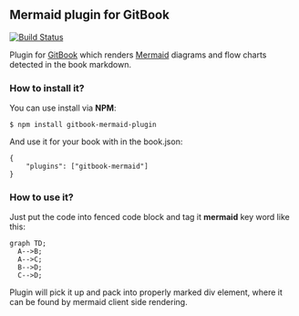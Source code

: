 ## Mermaid plugin for GitBook 
[![Build Status](https://travis-ci.org/JozoVilcek/gitbook-mermaid-plugin.svg?branch=master)](https://travis-ci.org/JozoVilcek/gitbook-mermaid-plugin)

Plugin for [GitBook](https://github.com/GitbookIO/gitbook) which renders [Mermaid](https://github.com/knsv/mermaid) diagrams and flow charts detected in the book markdown.

### How to install it?

You can use install via **NPM**:

```
$ npm install gitbook-mermaid-plugin
```

And use it for your book with in the book.json:

```
{
    "plugins": ["gitbook-mermaid"]
}
```

### How to use it?

Just put the code into fenced code block and tag it **mermaid** key word like this:
```mermaid
graph TD;
  A-->B;
  A-->C;
  B-->D;
  C-->D;
```
Plugin will pick it up and pack into properly marked div element, where it can be found by mermaid client side rendering.
